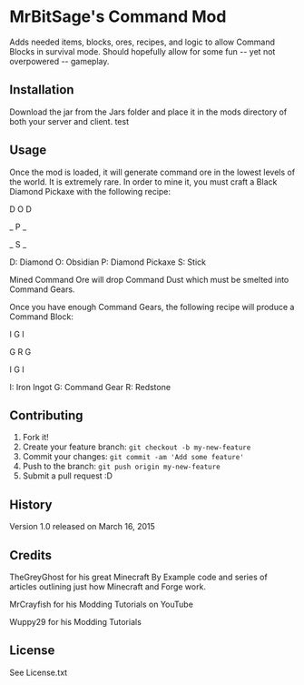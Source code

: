 # MrBitSage's Command Mod

Adds needed items, blocks, ores, recipes, and logic to allow Command Blocks in survival mode. Should hopefully allow for some fun -- yet not overpowered -- gameplay.

## Installation

Download the jar from the Jars folder and place it in the mods directory of both your server and client.
test
## Usage

Once the mod is loaded, it will generate command ore in the lowest levels of the world. It is extremely rare. In order to mine it, you must craft a Black Diamond Pickaxe with the following recipe:

D O D

_ P _

_ S _

D: Diamond
O: Obsidian
P: Diamond Pickaxe
S: Stick


Mined Command Ore will drop Command Dust which must be smelted into Command Gears.

Once you have enough Command Gears, the following recipe will produce a Command Block:

I G I

G R G

I G I

I: Iron Ingot
G: Command Gear
R: Redstone

## Contributing

1. Fork it!
2. Create your feature branch: `git checkout -b my-new-feature`
3. Commit your changes: `git commit -am 'Add some feature'`
4. Push to the branch: `git push origin my-new-feature`
5. Submit a pull request :D

## History

Version 1.0 released on March 16, 2015

## Credits

TheGreyGhost for his great Minecraft By Example code and series of articles outlining just how Minecraft and Forge work.

MrCrayfish for his Modding Tutorials on YouTube

Wuppy29 for his Modding Tutorials

## License

See License.txt
